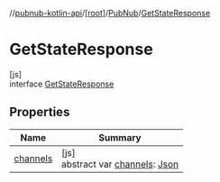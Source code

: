 //[pubnub-kotlin-api](../../../../index.md)/[[root]](../../index.md)/[PubNub](../index.md)/[GetStateResponse](index.md)

# GetStateResponse

[js]\
interface [GetStateResponse](index.md)

## Properties

| Name | Summary |
|---|---|
| [channels](channels.md) | [js]<br>abstract var [channels](channels.md): [Json](https://kotlinlang.org/api/core/kotlin-stdlib/kotlin.js/-json/index.html) |

